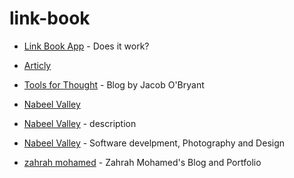 # link-book

- [Link Book App](https://link-book.vercel.app/) - Does it work?

- [Articly](https://articly.vercel.app/inbox/link)
- [Tools for Thought](https://tfos.co/) - Blog by Jacob O'Bryant
- [Nabeel Valley](https://nabeelvalley.co.za)
- [Nabeel Valley](https://nabeelvalley.co.za) - description
- [Nabeel Valley](https://nabeelvalley.co.za/) - Software develpment, Photography and Design
- [zahrah mohamed](https://zahrahmohamed.netlify.app) - Zahrah Mohamed's Blog and Portfolio